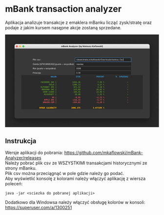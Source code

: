 # mBank transaction analyzer

Aplikacja analizuje transakcje z emaklera mBanku licząć zysk/stratę oraz podaje z jakim kursem nasępne akcje zostaną sprzedane.

![Alt Text](https://github.com/mkaflowski/mBank-Analyzer/blob/master/raw/1.3.jpg?raw=true)

## Instrukcja

Wersje aplikacji do pobrania: https://github.com/mkaflowski/mBank-Analyzer/releases <br />
Należy pobrać plik csv ze WSZYSTKIMI transakcjami historycznymi ze strony mBanku.<br />
Plik csv można przeciągnąć w pole gdzie należy go podać.<br />
Aby wyświetlić konsolę z kolorami należy włączyć aplikację z wiersza poleceń:
```
java -jar <sciezka do pobranej aplikacji>
```
Dodatkowo dla Windowsa należy włączyć obsługę kolorów w konsoli:
https://superuser.com/a/1300251
